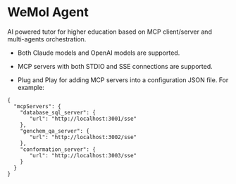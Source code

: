 # WeMol Agent
AI powered tutor for higher education based on MCP client/server and multi-agents orchestration. 

* Both Claude models and OpenAI models are supported. 

* MCP servers with both STDIO and SSE connections are supported.
* Plug and Play for adding MCP servers into a configuration JSON file. For example:
```
{
  "mcpServers": {
    "database_sql_server": {
       "url": "http://localhost:3001/sse"
    },
    "genchem_qa_server": {
       "url": "http://localhost:3002/sse"
    },
    "conformation_server": {
       "url": "http://localhost:3003/sse"
    }
  }
}
``` 

 
